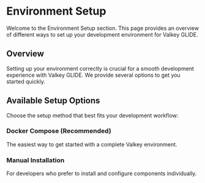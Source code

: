 # Environment Setup

Welcome to the Environment Setup section. This page provides an overview of different ways to set up your development environment for Valkey GLIDE.

## Overview

Setting up your environment correctly is crucial for a smooth development experience with Valkey GLIDE. We provide several options to get you started quickly.

## Available Setup Options

Choose the setup method that best fits your development workflow:

### Docker Compose (Recommended)
The easiest way to get started with a complete Valkey environment.

### Manual Installation
For developers who prefer to install and configure components individually.


